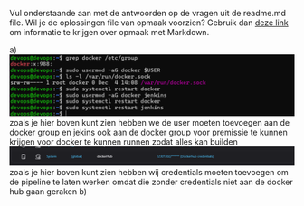 Vul onderstaande aan met de antwoorden op de vragen uit de readme.md file. Wil je de oplossingen file van opmaak voorzien? Gebruik dan [deze link](https://github.com/adam-p/markdown-here/wiki/Markdown-Cheatsheet) om informatie te krijgen over
opmaak met Markdown.

a)![alt text](image.png)
zoals je hier boven kunt zien hebben we de user moeten toevoegen aan de docker group en jekins ook aan de docker group voor premissie te kunnen krijgen voor docker te kunnen runnen zodat alles kan builden
![alt text](image-1.png)
zoals je hier boven kunt zien hebben wij credentials moeten toevoegen om de pipeline te laten werken omdat die zonder credentials niet aan de docker hub gaan geraken
b)
